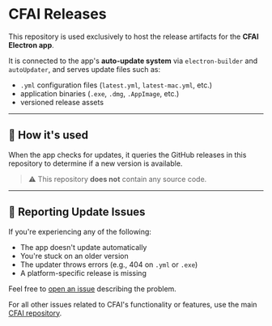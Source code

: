 # CFAI Releases

This repository is used exclusively to host the release artifacts for the **CFAI Electron app**.

It is connected to the app's **auto-update system** via `electron-builder` and `autoUpdater`, and serves update files such as:

- `.yml` configuration files (`latest.yml`, `latest-mac.yml`, etc.)
- application binaries (`.exe`, `.dmg`, `.AppImage`, etc.)
- versioned release assets

---

## 🔄 How it's used

When the app checks for updates, it queries the GitHub releases in this repository to determine if a new version is available.

> ⚠️ This repository **does not** contain any source code.

---

## 🐞 Reporting Update Issues

If you're experiencing any of the following:

- The app doesn't update automatically
- You're stuck on an older version
- The updater throws errors (e.g., 404 on `.yml` or `.exe`)
- A platform-specific release is missing

Feel free to [open an issue](https://github.com/alb0084/cfai-releases/issues) describing the problem.

For all other issues related to CFAI's functionality or features, use the main [CFAI repository](https://github.com/tuo-username/cfai).
